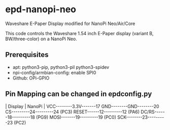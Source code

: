 # epd-nanopi-neo
Waveshare E-Paper Display modified for NanoPi Neo/Air/Core

This code controls the Waveshare 1.54 inch E-Paper display (variant B, BW/three-color) on a NanoPi Neo.

## Prerequisites

- apt: python3-pip, python3-pil python3-spidev
- npi-config/armbian-config: enable SPI0
- Github: OPi-GPIO

## Pin Mapping can be changed in epdconfig.py

|  Display |   NanoPi   |
VCC--------3.3V-------17
GND--------GND--------20
CS---------24---------24 (PC3)
RESET------12---------12 (PA6)
DC/RS------18---------18 (PG9)
MOSI-------19---------19 (PC0)
SCK--------23---------23 (PC2)

